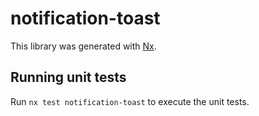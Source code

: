 # notification-toast

This library was generated with [Nx](https://nx.dev).

## Running unit tests

Run `nx test notification-toast` to execute the unit tests.
